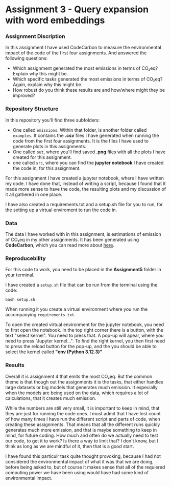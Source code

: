 # Assignment 3 - Query expansion with word embeddings

### Assignment Discription
In this assignment I have used CodeCarbon to measure the environmental impact of the code of the first four assignments. And answered the following questions:

- Which assignment generated the most emissions in terms of CO₂eq? Explain why this might be.
- Which specific tasks generated the most emissions in terms of CO₂eq? Again, explain why this might be.
- How robust do you think these results are and how/where might they be improved? 

### Repository Structure
In this repository you'll find three subfolders:
- One called ```emissions```. Within that folder, is another folder called ```examples```. It contains the **.csv** files I have generated when running the code from the first four assignments. It is the files I have used to generate plots in this assignments.
- One called ```out```, where you'll find saved **.png** files with all the plots I have created for this assignment.
- one called ```src```, where you can find the **jupyter notebook** I have created the code in, for this assignment.

For this assignment I have created a jupyter notebook, where  I have written my code. I have done that, instead of writing a script, because I found that it made more sense to have the code, the resulting plots and my discussion of it all gathered in one place.

I have also created a requirements.txt and a setup.sh file for you to run, for the setting up a virtual enviroment to run the code in.

### Data
The data I have worked with in this assignment, is estimations of emission of CO₂eq in my other assignments. It has been generated using **CodeCarbon**, which you can read more about [here](https://codecarbon.io/). 

### Reproducebility 
For this code to work, you need to be placed in the **Assignment5** folder in your terminal.

I have created a ```setup.sh``` file that can be run from the terminal using the code: 
```
bash setup.sh
``` 
When running it you create a virtual environment where you run the accompanying ```requirements.txt```.

To open the created virtual environment for the jupyter notebook, you need to first open the notebook. In the top right corner there is a button, with the text "select kernel". You need to press that. A pop-up will apear, where you need to press "Jupyter kernel...". To find the right kernel, you then first need to press the reload button for the  pop-up, and the you should be able to select the kernel called **"env (Python 3.12.3)"**

### Results
Overall it is assignment 4 that emits the most CO₂eq. But the common theme is that though out the assignments it is the tasks, that either handles large datasets or big models that generates much emission. It especially when the models are being used on the data, which requires a lot of calculations, that it creates much emission.

While the numbers are still very small, it is important to keep in mind, that they are just for running the code ones. I must admit that I have lost count of how many times I have run the different script and parts of code, when creating these assignments. That means that all the different runs quickly generates much more emission, and that is maybe something to keep in mind, for future coding. How much and often do we actually need to test our code, to get it to work? Is there a way to limit that? I don't know, but I think as long as we are mindful of it, then that is a good start. 

I have found this particulr task quite thought provoking, because I had not considered the environmental impact of what it was that we are doing, before being asked to, but of course it makes sense that all of the requiered computing power we have been using would have had some kind of environmental impact.
